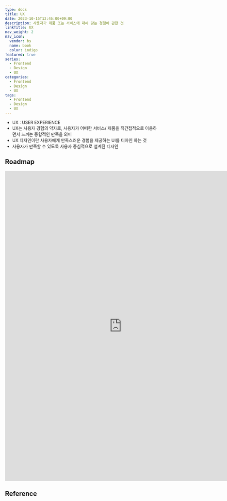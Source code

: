 ```yaml
---
type: docs
title: UX
date: 2023-10-15T12:46:00+09:00
description: 사용자가 제품 또는 서비스에 대해 갖는 경험에 관한 것
linkTitle: UX
nav_weight: 2
nav_icon:
  vendor: bs
  name: book
  color: indigo
featured: true
series:
  - Frontend
  - Design
  - UX
categories:
  - Frontend
  - Design
  - UX
tags:
  - Frontend
  - Design
  - UX
---
```


- UX : USER EXPERIENCE
- UX는 사용자 경험의 약자로, 사용자가 어떠한 서비스/ 제품을 직간접적으로 이용하면서 느끼는 종합적인 만족을 의미
- UX 디자인이란 사용자에게 만족스러운 경험을 제공하는 UI를 디자인 하는 것
- 사용자가 만족할 수 있도록 사용자 중심적으로 설계된 디자인

## Roadmap

<p align="center">
<iframe width="768" height="1024" src="https://roadmap.sh/ux-design?s=652b754df43a58c923ce9d26" frameborder="0" allow="accelerometer; autoplay; encrypted-media; gyroscope; picture-in-picture" allowfullscreen></iframe>
</p>

## Reference
